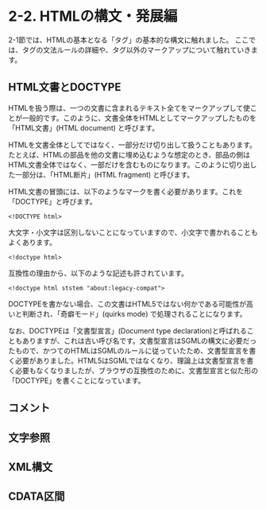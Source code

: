 # 2-2. HTMLの構文・発展編


2-1節では、HTMLの基本となる「タグ」の基本的な構文に触れました。
ここでは、タグの文法ルールの詳細や、タグ以外のマークアップについて触れていきます。

## HTML文書とDOCTYPE

HTMLを扱う際は、一つの文書に含まれるテキスト全てをマークアップして使ことが一般的です。このように、文書全体をHTMLとしてマークアップしたものを「HTML文書」(HTML document) と呼びます。

HTMLを文書全体としてではなく、一部分だけ切り出して扱うこともあります。たとえば、HTMLの部品を他の文書に埋め込むような想定のとき、部品の側はHTML文書全体ではなく、一部だけを含むものになります。このように切り出した一部分は、「HTML断片」(HTML fragment) と呼びます。

HTML文書の冒頭には、以下のようなマークを書く必要があります。これを「DOCTYPE」と呼びます。

```
<!DOCTYPE html>
```

大文字・小文字は区別しないことになっていますので、小文字で書かれることもよくあります。

```
<!doctype html>
```

互換性の理由から、以下のような記述も許されています。

```
<!doctype html ststem "about:legacy-compat">
```

DOCTYPEを書かない場合、この文書はHTML5ではない何かである可能性が高いと判断され、「奇癖モード」(quirks mode) で処理されることになります。

なお、DOCTYPEは「文書型宣言」(Document type declaration)と呼ばれることもありますが、これは古い呼び名です。文書型宣言はSGMLの構文に必要だったもので、かつてのHTMLはSGMLのルールに従っていたため、文書型宣言を書く必要がありました。HTML5はSGMLではなくなり、理論上は文書型宣言を書く必要もなくなりましたが、ブラウザの互換性のために、文書型宣言と似た形の「DOCTYPE」を書くことになっています。



## コメント

## 文字参照

## XML構文

## CDATA区間






